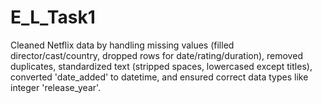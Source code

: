 # E_L_Task1
Cleaned Netflix data by handling missing values (filled director/cast/country, dropped rows for date/rating/duration), removed duplicates, standardized text (stripped spaces, lowercased except titles), converted 'date_added' to datetime, and ensured correct data types like integer 'release_year'.
